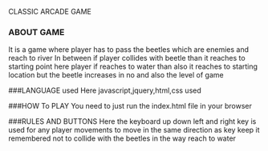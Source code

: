 CLASSIC ARCADE GAME

### ABOUT GAME
It is a game where player has to pass the beetles which are enemies and reach to river
In between if player collides with beetle than it reaches to starting point
here player if reaches to water than also it reaches to starting location but the
beetle increases in no and also the level of game

###LANGUAGE used
Here javascript,jquery,html,css used

###HOW To PLAY
You need to just run the index.html file
in your browser

###RULES AND BUTTONS
Here the keyboard up down left and right key is used for any player movements to move in the same direction as key
keep it remembered not to collide with the beetles in the way reach to water



